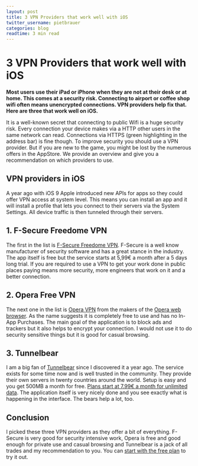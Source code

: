```yaml
---
layout: post
title: 3 VPN Providers that work well with iOS
twitter_username: pietbrauer
categories: blog
readtime: 3 min read
---
```


# 3 VPN Providers that work well with iOS

__Most users use their iPad or iPhone when they are not at their desk or at home. This comes at a security risk. Connecting to airport or coffee shop wifi often means unencrypted connections. VPN providers help fix that. Here are three that work well on iOS.__


It is a well-known secret that connecting to public Wifi is a huge security risk. Every connection your device makes via a HTTP other users in the same network can read. Connections via HTTPS (green highlighting in the address bar) is fine though. To improve security you should use a VPN provider. But if you are new to the game, you might be lost by the numerous offers in the AppStore. We provide an overview and give you a recommendation on which providers to use.

## VPN providers in iOS

A year ago with iOS 9 Apple introduced new APIs for apps so they could offer VPN access at system level. This means you can install an app and it will install a profile that lets you connect to their servers via the System Settings. All device traffic is then tunneled through their servers.

## 1. F-Secure Freedome VPN

The first in the list is [F-Secure Freedome VPN](https://itunes.apple.com/de/app/f-secure-freedome-vpn/id771791010?l=en&mt=8&at=1010lqa9). F-Secure is a well know manufacturer of security software and has a great stance in the industry. The app itself is free but the service starts at 5,99€ a month after a 5 days long trial. If you are required to use a VPN to get your work done in public places paying means more security, more engineers that work on it and a better connection.

## 2. Opera Free VPN

The next one in the list is [Opera VPN](https://itunes.apple.com/de/app/opera-free-vpn-unlimited-ad/id1080756781?l=en&mt=8&at=1010lqa9) from the makers of the [Opera web browser](https://itunes.apple.com/de/app/opera-mini-web-browser/id363729560?l=en&mt=8&at=1010lqa9). As the name suggests it is completely free to use and has no In-App Purchases. The main goal of the application is to block ads and trackers but it also helps to encrypt your connection. I would not use it to do security sensitive things but it is good for casual browsing.

## 3. Tunnelbear

I am a big fan of [Tunnelbear](https://itunes.apple.com/de/app/tunnelbear-free-vpn-unlimited/id564842283?l=en&mt=8&at=1010lqa9) since I discovered it a year ago. The service exists for some time now and is well trusted in the community. They provide their own servers in twenty countries around the world. Setup is easy and you get 500MB a month for free. [Plans start at 7.99€ a month for unlimited data](http://click.tunnelbear.com/affc?offerid=2&aff_id=2217). The application itself is very nicely done and you see exactly what is happening in the interface. The bears help a lot, too.

## Conclusion

I picked these three VPN providers as they offer a bit of everything. F-Secure is very good for security intensive work, Opera is free and good enough for private use and casual browsing and Tunnelbear is a jack of all trades and my recommendation to you. You can [start with the free plan](http://click.tunnelbear.com/affc?offerid=2&aff_id=2217) to try it out.